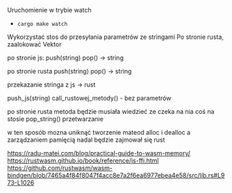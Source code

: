 Uruchomienie w trybie watch

* `cargo make watch`




Wykorzystać stos do przesyłania parametrów ze stringami
Po stronie rusta, zaalokować Vektor

po stronie js:
push(string)
pop() -> string

po stronie rusta
push(string)
pop() -> string


przekazanie stringa z js -> rust

push_js(string)
call_rustowej_metody() - bez parametrów


po stronie rusta metoda będzie musiała wiedzieć ze czeka na nia coś na stosie
pop_string()
przetwarzanie


w ten sposób mozna uniknąć tworzenie mateod alloc i dealloc a zarządzaniem pamięcią nadal będzie zajmował się rust






https://radu-matei.com/blog/practical-guide-to-wasm-memory/
https://rustwasm.github.io/book/reference/js-ffi.html
https://github.com/rustwasm/wasm-bindgen/blob/7465a4f84f8047f4acc8e7a2f6ea6977ebea4e58/src/lib.rs#L973-L1026

